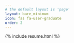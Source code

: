 ```yaml
---
# the default layout is 'page'
layout: bare_minimum
icon: fas fa-user-graduate
order: 2
---
```


{% include resume.html %}
